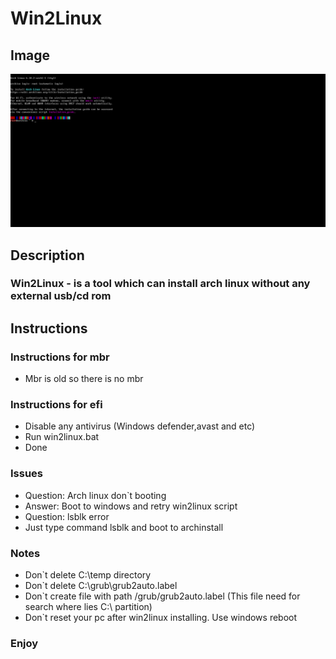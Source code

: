 # Win2Linux

## Image
![alt text](https://github.com/duckpdev/win2linux/blob/main/image.png?raw=true)

## Description 
### Win2Linux - is a tool which can install arch linux without any external usb/cd rom

## Instructions

### Instructions for mbr
- Mbr is old so there is no mbr

### Instructions for efi
- Disable any antivirus (Windows defender,avast and etc)
- Run win2linux.bat
- Done

### Issues
- Question: Arch linux don`t booting
- Answer: Boot to windows and retry win2linux script
- Question: lsblk error
- Just type command lsblk and boot to archinstall

### Notes
- Don`t delete C:\temp directory
- Don`t delete C:\grub\grub2auto.label
- Don`t create file with path /grub/grub2auto.label (This file need for search where lies C:\ partition)
- Don`t reset your pc after win2linux installing. Use windows reboot

### Enjoy

